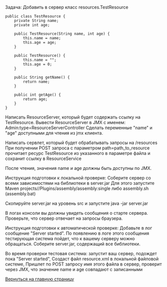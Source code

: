 Задача:
Добавить в сервер класс resources.TestResource
```
public class TestResource {
    private String name;
    private int age;

    public TestResource(String name, int age) {
        this.name = name;
        this.age = age;
    }

    public TestResource() {
        this.name = "";
        this.age = 0;
    }

    public String getName() {
        return name;
    }

    public int getAge() {
        return age;
    }
}
```

Написать ResourceServer, который будет содержать ссылку на TestResource.
Вывести ResourceServer в JMX с именем:
Admin:type=ResourceServerController
Сделать переменные "name" и "age" доступными для чтения из jmx клиента.

Написать сервлет, который будет обрабатывать запросы на /resources
При получении POST запроса с параметром path=path_to_resource
прочитает ресурс TestResource из указанного в параметре файла и сохранит ссылку в ResourceService

После чтения, значения name и age должны быть доступны по JMX.

Инструкция подготовки к локальной проверке:
Соберите сервер со всеми зависимостями на библиотеки в server.jar
Для этого запустите Maven projects/<Project name>/Plugins/assembly/assembly:single
либо assembly.sh (assembly.bat)

Скопируйте server.jar на уровень src и запустите
java -jar server.jar

В логах консоли вы должны увидеть сообщения о старте сервера.
Проверьте, что сервер отвечает на запросы браузера.

Инструкция подготовки к автоматической проверке:
Добавьте в лог сообщение "Server started". По появлению в логе этого сообщения тестирующая система пойдет, что к вашему серверу можно обращаться.
Соберите server.jar, содержащий все библиотеки.

Во время проверки тестовая система:
запустит ваш сервер,
подождет пока "Server started",
Создаст файл resource.xml в локальной файловой системе,
Пришлет по POST запросу имя этого файла в сервер,
проверит через JMX, что значение name и age совпадают с записанными

[Вернуться на главную страницу](../)